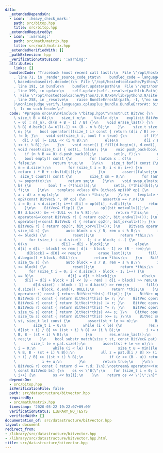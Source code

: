 ```yaml
---
data:
  _extendedDependsOn:
  - icon: ':heavy_check_mark:'
    path: src/bitop.hpp
    title: src/bitop.hpp
  _extendedRequiredBy:
  - icon: ':warning:'
    path: src/math/matrix.hpp
    title: src/math/matrix.hpp
  _extendedVerifiedWith: []
  _pathExtension: hpp
  _verificationStatusIcon: ':warning:'
  attributes:
    links: []
  bundledCode: "Traceback (most recent call last):\n  File \"/opt/hostedtoolcache/Python/3.9.0/x64/lib/python3.9/site-packages/onlinejudge_verify/documentation/build.py\"\
    , line 71, in _render_source_code_stat\n    bundled_code = language.bundle(stat.path,\
    \ basedir=basedir).decode()\n  File \"/opt/hostedtoolcache/Python/3.9.0/x64/lib/python3.9/site-packages/onlinejudge_verify/languages/cplusplus.py\"\
    , line 191, in bundle\n    bundler.update(path)\n  File \"/opt/hostedtoolcache/Python/3.9.0/x64/lib/python3.9/site-packages/onlinejudge_verify/languages/cplusplus_bundle.py\"\
    , line 399, in update\n    self.update(self._resolve(pathlib.Path(included), included_from=path))\n\
    \  File \"/opt/hostedtoolcache/Python/3.9.0/x64/lib/python3.9/site-packages/onlinejudge_verify/languages/cplusplus_bundle.py\"\
    , line 258, in _resolve\n    raise BundleErrorAt(path, -1, \"no such header\"\
    )\nonlinejudge_verify.languages.cplusplus_bundle.BundleErrorAt: bitop.hpp: line\
    \ -1: no such header\n"
  code: "#pragma once\n\n#include \"bitop.hpp\"\n\nstruct BitVec {\n    static constexpr\
    \ size_t B = 64;\n    size_t n;\n    V<ull> d;\n    explicit BitVec(size_t _n\
    \ = 0) : n(_n), d((n + B - 1) / B) {}\n    void erase_last() {\n        if (n\
    \ % B) d.back() &= ull(-1) >> (B - n % B);\n    }\n    size_t size() const { return\
    \ n; }\n    bool operator[](size_t i) const { return (d[i / B] >> (i % B) & 1)\
    \ != 0; }\n    void set(size_t i, bool f = true) {\n        if (f)\n         \
    \   d[i / B] |= 1ULL << (i % B);\n        else\n            d[i / B] &= ~(1ULL\
    \ << (i % B));\n    }\n    void reset() { fill(d.begin(), d.end(), 0); }\n   \
    \ void reset(size_t i) { set(i, false); }\n    void push_back(bool f) {\n    \
    \    if (n % B == 0) d.push_back(0);\n        set(n, f);\n        n++;\n    }\n\
    \    bool empty() const {\n        for (auto& x : d)\n            if (x) return\
    \ false;\n        return true;\n    }\n\n    size_t bsf() const {\n        auto\
    \ m = d.size();\n        for (size_t i = 0; i < m; i++) {\n            if (d[i])\
    \ return i * B + ::bsf(d[i]);\n        }\n        assert(false);\n    }\n\n  \
    \  size_t count() const {\n        size_t sm = 0;\n        for (auto x : d) sm\
    \ += popcnt(x);\n        return sm;\n    }\n\n    void swap_elms(size_t a, size_t\
    \ b) {\n        bool f = (*this)[a];\n        set(a, (*this)[b]);\n        set(b,\
    \ f);\n    }\n\n    template <class OP> BitVec& op1(OP op) {\n        for (auto&\
    \ x : d) x = op(x);\n        return *this;\n    }\n\n    template <class OP> BitVec&\
    \ op2(const BitVec& r, OP op) {\n        assert(n == r.n);\n        for (size_t\
    \ i = 0; i < d.size(); i++) d[i] = op(d[i], r.d[i]);\n        return *this;\n\
    \    }\n\n    BitVec& flip() {\n        op1(bit_not<ull>());\n        if (n %\
    \ B) d.back() &= ~(-1ULL << (n % B));\n        return *this;\n    }\n    BitVec&\
    \ operator&=(const BitVec& r) { return op2(r, bit_and<ull>()); }\n    BitVec&\
    \ operator|=(const BitVec& r) { return op2(r, bit_or<ull>()); }\n    BitVec& operator^=(const\
    \ BitVec& r) { return op2(r, bit_xor<ull>()); }\n    BitVec& operator<<=(const\
    \ size_t& s) {\n        auto block = s / B, rem = s % B;\n        if (d.size()\
    \ <= block) {\n            reset();\n            return *this;\n        }\n  \
    \      for (size_t i = d.size() - 1; i > block; i--) {\n            if (rem ==\
    \ 0)\n                d[i] = d[i - block];\n            else\n               \
    \ d[i] = d[i - block] << rem | d[i - block - 1] >> (B - rem);\n        }\n   \
    \     d[block] = d[0] << rem;\n        erase_last();\n        fill(d.begin(),\
    \ d.begin() + block, 0ULL);\n        return *this;\n    }\n    BitVec& operator>>=(const\
    \ size_t& s) {\n        auto block = s / B, rem = s % B;\n        if (d.size()\
    \ <= block) {\n            reset();\n            return *this;\n        }\n  \
    \      for (size_t i = 0; i < d.size() - block - 1; i++) {\n            if (rem\
    \ == 0)\n                d[i] = d[i + block];\n            else\n            \
    \    d[i] = d[i + block + 1] << (B - rem) | d[i + block] >> rem;\n        }\n\
    \        d[d.size() - block - 1] = d.back() >> rem;\n        fill(d.begin() +\
    \ d.size() - block, d.end(), 0ULL);\n        return *this;\n    }\n    BitVec&\
    \ operator~() const { return BitVec(*this).flip(); }\n    BitVec operator&(const\
    \ BitVec& r) const { return BitVec(*this) &= r; }\n    BitVec operator|(const\
    \ BitVec& r) const { return BitVec(*this) |= r; }\n    BitVec operator^(const\
    \ BitVec& r) const { return BitVec(*this) ^= r; }\n    BitVec operator<<(const\
    \ size_t& s) const { return BitVec(*this) <<= s; }\n    BitVec operator>>(const\
    \ size_t& s) const { return BitVec(*this) >>= s; }\n\n    BitVec substr(size_t\
    \ st, size_t le) const {\n        assert(st + le <= n);\n        BitVec res(le);\n\
    \        size_t i = 0;\n        while (i < le) {\n            res.d[i / B] |=\
    \ d[(st + i) / B] >> ((st + i) % B) << (i % B);\n            i += min(B - i %\
    \ B, B - (st + i) % B);\n        }\n        res.erase_last();\n        return\
    \ res;\n    }\n    bool substr_match(size_t st, const BitVec& pat) const {\n \
    \       size_t le = pat.size();\n        assert(st + le <= n);\n        size_t\
    \ i = 0;\n        while (i < le) {\n            size_t u = min({le - i, B - i\
    \ % B, B - (st + i) % B});\n            ull z = pat.d[i / B] >> (i % B) ^ d[(st\
    \ + i) / B] >> ((st + i) % B);\n            if (z << (B - u)) return false;\n\
    \            i += u;\n        }\n        return true;\n    }\n\n    bool operator==(const\
    \ BitVec& r) const { return d == r.d; }\n};\nostream& operator<<(ostream& os,\
    \ const BitVec& bs) {\n    os << \"B(\";\n    for (size_t i = 0; i < bs.size();\
    \ i++) {\n        os << bs[i];\n    }\n    return os << \")\";\n}"
  dependsOn:
  - src/bitop.hpp
  isVerificationFile: false
  path: src/datastructure/bitvector.hpp
  requiredBy:
  - src/math/matrix.hpp
  timestamp: '2020-05-22 19:22:07+09:00'
  verificationStatus: LIBRARY_NO_TESTS
  verifiedWith: []
documentation_of: src/datastructure/bitvector.hpp
layout: document
redirect_from:
- /library/src/datastructure/bitvector.hpp
- /library/src/datastructure/bitvector.hpp.html
title: src/datastructure/bitvector.hpp
---
```

